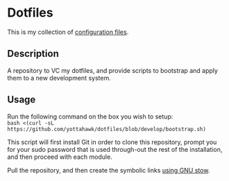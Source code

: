 Dotfiles
========

This is my collection of [configuration files](http://dotfiles.github.io/).

Description
-----
A repository to VC my dotfiles, and provide scripts to bootstrap and apply them to a new development system.

Usage
-----
Run the following command on the box you wish to setup:  
`bash <(curl -sL https://github.com/yottahawk/dotfiles/blob/develop/bootstrap.sh)`
  
This script will first install Git in order to clone this repository, prompt you for your sudo password that is used through-out the rest of the installation, and then proceed with each module.

Pull the repository, and then create the symbolic links [using GNU
stow](https://alexpearce.me/2016/02/managing-dotfiles-with-stow/).
